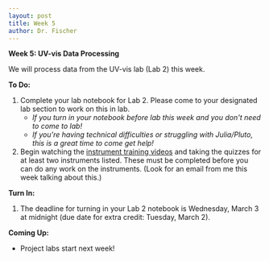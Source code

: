 ```yaml
---
layout: post
title: Week 5
author: Dr. Fischer
---
```


**Week 5: UV-vis Data Processing**

We will process data from the UV-vis lab (Lab 2) this week.

**To Do:**

1. Complete your lab notebook for Lab 2.  Please come to your designated lab section to work on this in lab.
    - *If you turn in your notebook before lab this week and you don't need to come to lab!*
    - *If you're having technical difficulties or struggling with Julia/Pluto, this is a great time to come get help!*
2. Begin watching the [instrument training videos](https://chem370.github.io/instrument-tutorials/) and taking the quizzes for at least two instruments listed.  These must be completed before you can do any work on the instruments.  (Look for an email from me this week talking about this.)

**Turn In:**

1. The deadline for turning in your Lab 2 notebook is Wednesday, March 3 at midnight (due date for extra credit: Tuesday, March 2).

**Coming Up:**

- Project labs start next week!
